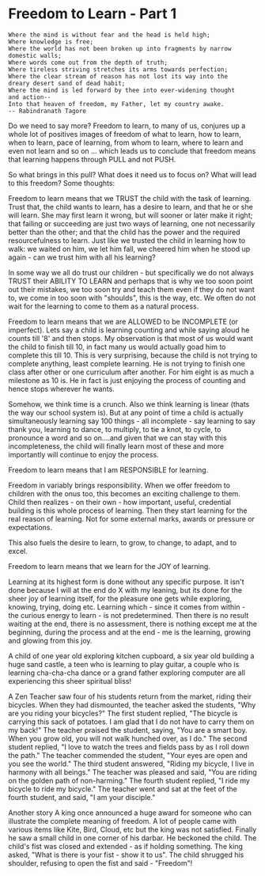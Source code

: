 Freedom to Learn - Part 1
=========================   

	Where the mind is without fear and the head is held high;
	Where knowledge is free;
	Where the world has not been broken up into fragments by narrow
	domestic walls;
	Where words come out from the depth of truth;
	Where tireless striving stretches its arms towards perfection;
	Where the clear stream of reason has not lost its way into the
	dreary desert sand of dead habit;
	Where the mind is led forward by thee into ever-widening thought
	and action--
	Into that heaven of freedom, my Father, let my country awake.
	-- Rabindranath Tagore

Do we need to say more?
Freedom to learn, to many of us, conjures up a whole lot of positives images of
freedom of what to learn, how to learn, when to learn, pace of learning, from
whom to learn, where to learn and even not learn and so on ... which leads us to
conclude that freedom means that learning happens through PULL and not PUSH. 

So what brings in this pull? What does it need us to focus on? What will lead
to this freedom? Some thoughts:

Freedom to learn means that we TRUST the child with the task of learning.
Trust that, the child wants to learn, has a desire to learn, and that he or she will learn. She may first learn it wrong, but will sooner or later make it right; that failing or succeeding are just two ways of learning, one not necessarily better than the other; and that the child has the power and the required resourcefulness to learn. Just like we trusted the child in learning how to walk: we waited on him, we let him fall, we cheered him when he stood up again - can we trust him with all his learning?

In some way we all do trust our children - but specifically we do not always TRUST their ABILITY TO LEARN and perhaps that is why we too soon point out their mistakes, we too soon try and teach them even if they do not want to, we come in too soon with "shoulds", this is the way, etc. We often do not wait for the learning to come to them as a natural process.

Freedom to learn means that we are ALLOWED to be INCOMPLETE (or imperfect).
Lets say a child is learning counting and while saying aloud he counts till '8' and then stops. My observation is that most of us would want the child to finish till 10, in fact many us would actually goad him to complete this till 10. This is very surprising, because the child is not trying to complete anything, least complete learning. He is not trying to finish one class after other or one curriculum after another. For him eight is as much a milestone as 10 is. He in fact is just enjoying the process of counting and hence stops wherever he wants. 

Somehow, we think time is a crunch. Also we think learning is linear (thats the way our school system is). But at any point of time a child is actually simultaneously learning say 100 things - all incomplete - say learning to say thank you, learning to dance, to multiply, to tie a knot, to cycle, to pronounce a word and so on....and given that we can stay with this incompleteness, the child will finally learn most of these and more importantly will continue to enjoy the process.

Freedom to learn means that I am RESPONSIBLE for learning.

Freedom in variably brings responsibility. When we offer freedom to children with the onus too, this becomes an exciting challenge to them. Child then realizes - on their own - how important, useful, credential building is this whole process of learning. Then they start learning for the real reason of learning. Not for some external marks, awards or pressure or expectations.

This also fuels the desire to learn, to grow, to change, to adapt, and to excel.

Freedom to learn means that we learn for the JOY of learning.

Learning at its highest form is done without any specific purpose. It isn't done because I will at the end do X with my leaning, but its done for the sheer joy of learning itself, for the pleasure one gets while exploring, knowing, trying, doing etc. Learning which - since it comes from within - the curious energy to learn - is not predetermined. Then there is no result waiting at the end, there is no assessment, there is nothing except me at the beginning, during the process and at the end - me is the learning, growing and glowing from this joy.

A child of one year old exploring kitchen cupboard, a six year old building a huge sand castle, a teen who is learning to play guitar, a couple who is learning cha-cha-cha dance or a grand father exploring computer are all experiencing this sheer spiritual bliss! 

A Zen Teacher saw four of his students return from the market, riding their bicycles. When they had dismounted, the teacher asked the students, 
"Why are you riding your bicycles?" 
The first student replied, "The bicycle is carrying this sack of potatoes. I am glad that I do not have to carry them on my back!" 
The teacher praised the student, saying, "You are a smart boy. When you grow old, you will not walk hunched over, as I do." 
The second student replied, "I love to watch the trees and fields pass by as I roll down the path." 
The teacher commended the student, "Your eyes are open and you see the world." 
The third student answered, "Riding my bicycle, I live in harmony with all beings." 
The teacher was pleased and said, "You are riding on the golden path of non-harming." 
The fourth student replied, "I ride my bicycle to ride my bicycle." 
The teacher went and sat at the feet of the fourth student, and said, "I am your disciple."

Another story
A king once announced a huge award for someone who can illustrate the complete meaning of freedom. A lot of people came with various items like Kite, Bird, Cloud, etc but the king was not satisfied. Finally he saw a small child in one corner of his darbar. He beckoned the child. 
The child's fist was closed and extended - as if holding something. The king asked, "What is there is your fist - show it to us". The child shrugged his shoulder, refusing to open the fist and said - "Freedom"!